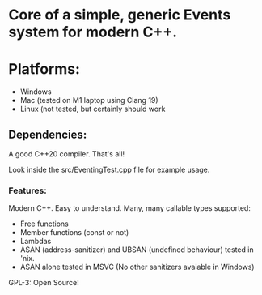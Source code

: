 # Core of a simple, generic Events system for modern C++.
# Platforms:
  - Windows
  - Mac (tested on M1 laptop using Clang 19)
  - Linux (not tested, but certainly should work

## Dependencies:
A good C++20 compiler. That's all!

Look inside the src/EventingTest.cpp file for example usage.

### Features:
Modern C++.
Easy to understand.
Many, many callable types supported:
  - Free functions
  - Member functions (const or not)
  - Lambdas
  - ASAN (address-sanitizer) and UBSAN (undefined behaviour) tested in 'nix.
  - ASAN alone tested in MSVC (No other sanitizers avaiable in Windows)

GPL-3: Open Source!


